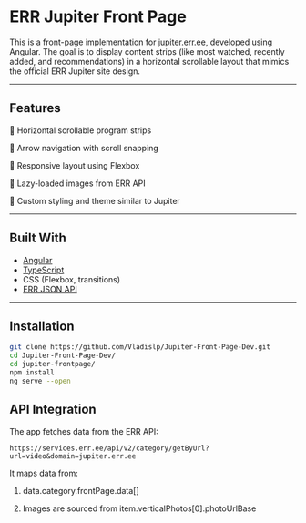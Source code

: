 # ERR Jupiter Front Page

This is a front-page implementation for [jupiter.err.ee](https://jupiter.err.ee), developed using Angular. The goal is to display content strips (like most watched, recently added, and recommendations) in a horizontal scrollable layout that mimics the official ERR Jupiter site design.

---

## Features

🔹 Horizontal scrollable program strips

🔹 Arrow navigation with scroll snapping

🔹 Responsive layout using Flexbox

🔹 Lazy-loaded images from ERR API

🔹 Custom styling and theme similar to Jupiter

---

##  Built With

- [Angular](https://angular.io/)
- [TypeScript](https://www.typescriptlang.org/)
- CSS (Flexbox, transitions)
- [ERR JSON API](https://services.err.ee/api/v2/category/getByUrl?url=video&domain=jupiter.err.ee)

---

## Installation

```bash
git clone https://github.com/Vladislp/Jupiter-Front-Page-Dev.git
cd Jupiter-Front-Page-Dev/
cd jupiter-frontpage/
npm install
ng serve --open
```

## API Integration

The app fetches data from the ERR API:

```
https://services.err.ee/api/v2/category/getByUrl?url=video&domain=jupiter.err.ee
```

It maps data from:

  1) data.category.frontPage.data[]

  2) Images are sourced from item.verticalPhotos[0].photoUrlBase
